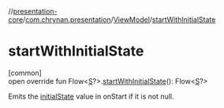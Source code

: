 //[presentation-core](../../../index.md)/[com.chrynan.presentation](../index.md)/[ViewModel](index.md)/[startWithInitialState](start-with-initial-state.md)

# startWithInitialState

[common]\
open override fun Flow&lt;[S](index.md)?&gt;.[startWithInitialState](start-with-initial-state.md)(): Flow&lt;[S](index.md)?&gt;

Emits the [initialState](../../../../presentation-core/com.chrynan.presentation/-view-model/initial-state.md) value in onStart if it is not null.
